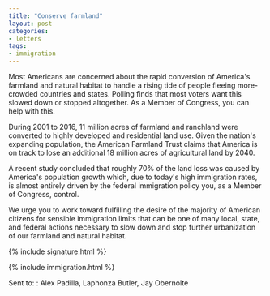 ```yaml
---
title: "Conserve farmland"
layout: post
categories:
- letters
tags:
- immigration
---
```


Most Americans are concerned about the rapid conversion of America's farmland and natural habitat to handle a rising tide of people fleeing more-crowded countries and states. Polling finds that most voters want this slowed down or stopped altogether. As a Member of Congress, you can help with this.

During 2001 to 2016, 11 million acres of farmland and ranchland were converted to highly developed and residential land use. Given the nation's expanding population, the American Farmland Trust claims that America is on track to lose an additional 18 million acres of agricultural land by 2040.

A recent study concluded that roughly 70% of the land loss was caused by America's population growth which, due to today's high immigration rates, is almost entirely driven by the federal immigration policy you, as a Member of Congress, control.

We urge you to work toward fulfilling the desire of the majority of American citizens for sensible immigration limits that can be one of many local, state, and federal actions necessary to slow down and stop further urbanization of our farmland and natural habitat.

{% include signature.html %}

{% include immigration.html %}

Sent to:
: Alex Padilla, Laphonza Butler, Jay Obernolte
